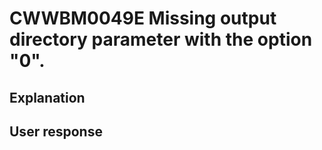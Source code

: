 # CWWBM0049E Missing output directory parameter with the option "0".

## Explanation

## User response